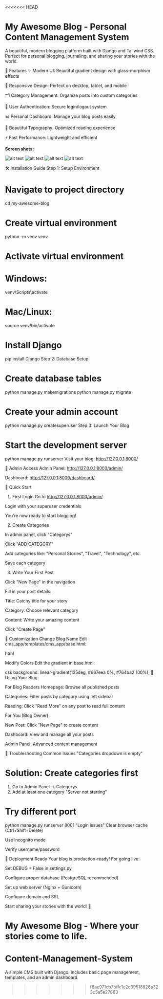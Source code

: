 <<<<<<< HEAD
# **My Awesome Blog - Personal Content Management System**

A beautiful, modern blogging platform built with Django and Tailwind CSS. Perfect for personal blogging, journaling, and sharing your stories with the world.

🚀 Features
✨ Modern UI: Beautiful gradient design with glass-morphism effects

📱 Responsive Design: Perfect on desktop, tablet, and mobile

🗂️ Category Management: Organize posts into custom categories

🔐 User Authentication: Secure login/logout system

📊 Personal Dashboard: Manage your blog posts easily

🎨 Beautiful Typography: Optimized reading experience

⚡ Fast Performance: Lightweight and efficient


**Screen shots:**

![alt text](../Image1.JPG)
![alt text](../Image2.JPG)
![alt text](../Image3.JPG)
![alt text](../Image4.JPG)


🛠️ Installation Guide
Step 1: Setup Environment

# Navigate to project directory
cd my-awesome-blog

# Create virtual environment
python -m venv venv

# Activate virtual environment
# Windows:
venv\Scripts\activate
# Mac/Linux:
source venv/bin/activate

# Install Django
pip install Django
Step 2: Database Setup

# Create database tables
python manage.py makemigrations
python manage.py migrate

# Create your admin account
python manage.py createsuperuser
Step 3: Launch Your Blog

# Start the development server
python manage.py runserver
Visit your blog: http://127.0.0.1:8000/

👤 Admin Access
Admin Panel: http://127.0.0.1:8000/admin/

Dashboard: http://127.0.0.1:8000/dashboard/

📖 Quick Start

1. First Login
Go to http://127.0.0.1:8000/admin/

Login with your superuser credentials

You're now ready to start blogging!

2. Create Categories
   
In admin panel, click "Categorys"

Click "ADD CATEGORY"

Add categories like: "Personal Stories", "Travel", "Technology", etc.

Save each category

3. Write Your First Post
   
Click "New Page" in the navigation

Fill in your post details:

Title: Catchy title for your story

Category: Choose relevant category

Content: Write your amazing content

Click "Create Page"

🎨 Customization
Change Blog Name
Edit cms_app/templates/cms_app/base.html:

html
<!-- Change "My Awesome Blog" to your preferred name -->
Modify Colors
Edit the gradient in base.html:

css
background: linear-gradient(135deg, #667eea 0%, #764ba2 100%);
📱 Using Your Blog

For Blog Readers
Homepage: Browse all published posts

Categories: Filter posts by category using left sidebar

Reading: Click "Read More" on any post to read full content

For You (Blog Owner)

New Post: Click "New Page" to create content

Dashboard: View and manage all your posts

Admin Panel: Advanced content management

🔧 Troubleshooting
Common Issues
"Categories dropdown is empty"

# Solution: Create categories first
1. Go to Admin Panel → Categorys
2. Add at least one category
"Server not starting"

# Try different port
python manage.py runserver 8001
"Login issues"
Clear browser cache (Ctrl+Shift+Delete)

Use incognito mode

Verify username/password

🚀 Deployment Ready
Your blog is production-ready! For going live:

Set DEBUG = False in settings.py

Configure proper database (PostgreSQL recommended)

Set up web server (Nginx + Gunicorn)

Configure domain and SSL

Start sharing your stories with the world! 🌟

   My Awesome Blog - Where your stories come to life.
=======
# Content-Management-System
A simple CMS built with Django. Includes basic page management, templates, and an admin dashboard.
>>>>>>> f6ae971cb7bffe1e2c39518826a323c5a5e27883
